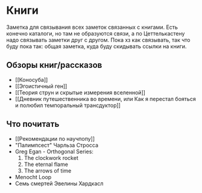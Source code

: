 # Книги

Заметка для связывания всех заметок связанных с книгами. Есть конечно каталоги, но там не образуются связи, а по Цеттелькастену надо связывать заметки друг с другом. Пока хз как связывать, так что буду пока так: общая заметка, куда буду скидывать ссылки на книги.

## Обзоры книг/рассказов

- [[Коносуба]]
- [[Эгоистичный ген]]
- [[Теория струн и скрытые измерения вселенной]]
- [[Дневник путешественника во времени, или Как я перестал бояться и полюбил темпоральный трансдуктор]]

## Что почитать

- [[Рекомендации по научпопу]]
- "Палимпсест" Чарльза Стросса
- Greg Egan - Orthogonal Series:
  1. The clockwork rocket
  2. The eternal flame
  3. The arrows of time
 - Menocht Loop
 - Семь смертей Эвелины Хардкасл